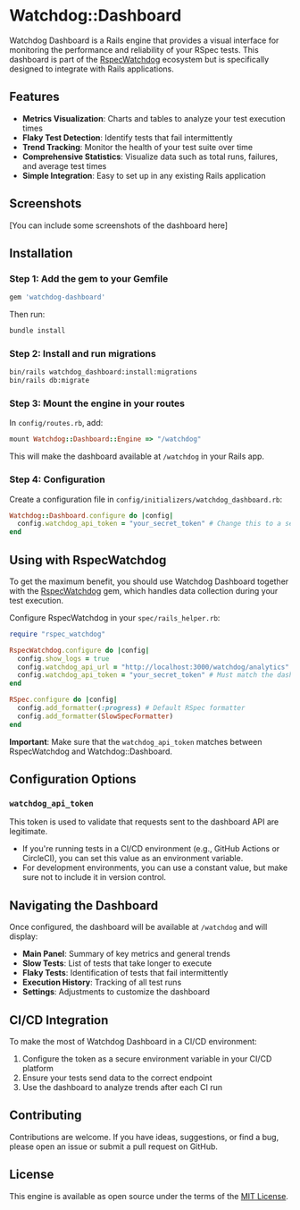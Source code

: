 # Watchdog::Dashboard

Watchdog Dashboard is a Rails engine that provides a visual interface for monitoring the performance and reliability of your RSpec tests. This dashboard is part of the [RspecWatchdog](https://github.com/windmotion-io/rspec-watchdog) ecosystem but is specifically designed to integrate with Rails applications.

## Features

- **Metrics Visualization**: Charts and tables to analyze your test execution times
- **Flaky Test Detection**: Identify tests that fail intermittently
- **Trend Tracking**: Monitor the health of your test suite over time
- **Comprehensive Statistics**: Visualize data such as total runs, failures, and average test times
- **Simple Integration**: Easy to set up in any existing Rails application

## Screenshots

[You can include some screenshots of the dashboard here]

## Installation

### Step 1: Add the gem to your Gemfile

```ruby
gem 'watchdog-dashboard'
```

Then run:

```bash
bundle install
```

### Step 2: Install and run migrations

```bash
bin/rails watchdog_dashboard:install:migrations
bin/rails db:migrate
```

### Step 3: Mount the engine in your routes

In `config/routes.rb`, add:

```ruby
mount Watchdog::Dashboard::Engine => "/watchdog"
```

This will make the dashboard available at `/watchdog` in your Rails app.

### Step 4: Configuration

Create a configuration file in `config/initializers/watchdog_dashboard.rb`:

```ruby
Watchdog::Dashboard.configure do |config|
  config.watchdog_api_token = "your_secret_token" # Change this to a secure value
end
```

## Using with RspecWatchdog

To get the maximum benefit, you should use Watchdog Dashboard together with the [RspecWatchdog](https://github.com/windmotion-io/rspec-watchdog) gem, which handles data collection during your test execution.

Configure RspecWatchdog in your `spec/rails_helper.rb`:

```ruby
require "rspec_watchdog"

RspecWatchdog.configure do |config|
  config.show_logs = true
  config.watchdog_api_url = "http://localhost:3000/watchdog/analytics"
  config.watchdog_api_token = "your_secret_token" # Must match the dashboard token
end

RSpec.configure do |config|
  config.add_formatter(:progress) # Default RSpec formatter
  config.add_formatter(SlowSpecFormatter)
end
```

**Important**: Make sure that the `watchdog_api_token` matches between RspecWatchdog and Watchdog::Dashboard.

## Configuration Options

### `watchdog_api_token`

This token is used to validate that requests sent to the dashboard API are legitimate.

- If you're running tests in a CI/CD environment (e.g., GitHub Actions or CircleCI), you can set this value as an environment variable.
- For development environments, you can use a constant value, but make sure not to include it in version control.

## Navigating the Dashboard

Once configured, the dashboard will be available at `/watchdog` and will display:

- **Main Panel**: Summary of key metrics and general trends
- **Slow Tests**: List of tests that take longer to execute
- **Flaky Tests**: Identification of tests that fail intermittently
- **Execution History**: Tracking of all test runs
- **Settings**: Adjustments to customize the dashboard

## CI/CD Integration

To make the most of Watchdog Dashboard in a CI/CD environment:

1. Configure the token as a secure environment variable in your CI/CD platform
2. Ensure your tests send data to the correct endpoint
3. Use the dashboard to analyze trends after each CI run

## Contributing

Contributions are welcome. If you have ideas, suggestions, or find a bug, please open an issue or submit a pull request on GitHub.

## License

This engine is available as open source under the terms of the [MIT License](https://opensource.org/licenses/MIT).
